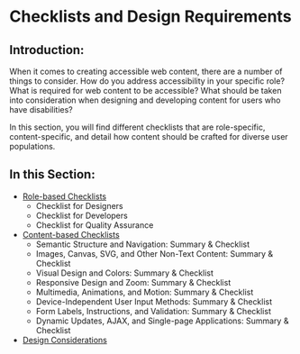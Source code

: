 # Checklists and Design Requirements

## Introduction:

When it comes to creating accessible web content, there are a number of things to consider. How do you address accessibility in your specific role? What is required for web content to be accessible? What should be taken into consideration when designing and developing content for users who have disabilities?

In this section, you will find different checklists that are role-specific, content-specific, and detail how content should be crafted for diverse user populations.

## In this Section:

- [Role-based Checklists](role-based-checklists)
  - Checklist for Designers
  - Checklist for Developers
  - Checklist for Quality Assurance
- [Content-based Checklists](content-based-checklists)
  - Semantic Structure and Navigation: Summary & Checklist
  - Images, Canvas, SVG, and Other Non-Text Content: Summary & Checklist
  - Visual Design and Colors: Summary & Checklist
  - Responsive Design and Zoom: Summary & Checklist
  - Multimedia, Animations, and Motion: Summary & Checklist
  - Device-Independent User Input Methods: Summary & Checklist
  - Form Labels, Instructions, and Validation: Summary & Checklist
  - Dynamic Updates, AJAX, and Single-page Applications: Summary & Checklist
- [Design Considerations](dq-design-considerations.pdf)
